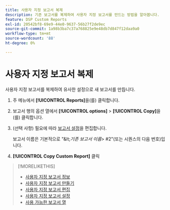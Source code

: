 ```yaml
---
title: 사용자 지정 보고서 복제
description: 기존 보고서를 복제하여 사용자 지정 보고서를 만드는 방법을 알아봅니다.
feature: DSP Custom Reports
exl-id: 20542bf8-69e9-44e0-9637-56b27f2de9ec
source-git-commit: 1a98b3ba7c37a768825e9e48db7d847f12daa9a0
workflow-type: tm+mt
source-wordcount: '88'
ht-degree: 0%

---
```


# 사용자 지정 보고서 복제

사용자 지정 보고서를 복제하여 유사한 설정으로 새 보고서를 만듭니다.

1. 주 메뉴에서 **[!UICONTROL Reports]**&#x200B;을(를) 클릭합니다.

1. 보고서 행의 옵션 열에서 **[!UICONTROL options]** > **[!UICONTROL Copy]**&#x200B;을(를) 클릭합니다.

1. (선택 사항) 필요에 따라 [보고서 설정](/help/dsp/reports/report-settings.md)을 편집합니다.

   보고서 이름은 기본적으로 &quot;\&lt;*기존 보고서 이름*\> \#2&quot;(또는 시퀀스의 다음 번호)입니다.

1. **[!UICONTROL Copy Custom Report]** 클릭

>[!MORELIKETHIS]
>
>* [사용자 지정 보고서 정보](/help/dsp/reports/report-about.md)
>* [사용자 지정 보고서 만들기](/help/dsp/reports/report-create.md)
>* [사용자 지정 보고서 편집](/help/dsp/reports/report-edit.md)
>* [사용자 지정 보고서 설정](/help/dsp/reports/report-settings.md)
>* [사용 가능한 보고서 열](/help/dsp/reports/report-columns.md)
